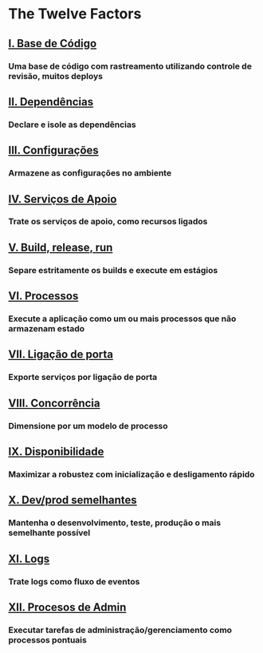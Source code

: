 The Twelve Factors
==================

## [I. Base de Código](/codebase)
### Uma base de código com rastreamento utilizando controle de revisão, muitos deploys

## [II. Dependências](/dependencies)
### Declare e isole as dependências

## [III. Configurações](/config)
### Armazene as configurações no ambiente

## [IV. Serviços de Apoio](/backing-services)
### Trate os serviços de apoio, como recursos ligados

## [V. Build, release, run](/build-release-run)
### Separe estritamente os builds e execute em estágios

## [VI. Processos](/processes)
### Execute a aplicação como um ou mais processos que não armazenam estado

## [VII. Ligação de porta](/port-binding)
### Exporte serviços por ligação de porta

## [VIII. Concorrência](/concurrency)
### Dimensione por um modelo de processo

## [IX. Disponibilidade](/disposability)
### Maximizar a robustez com inicialização e desligamento rápido

## [X. Dev/prod semelhantes](/dev-prod-parity)
### Mantenha o desenvolvimento, teste, produção o mais semelhante possível

## [XI. Logs](/logs)
### Trate logs como fluxo de eventos

## [XII. Procesos de Admin](/admin-processes)
### Executar tarefas de administração/gerenciamento como processos pontuais
